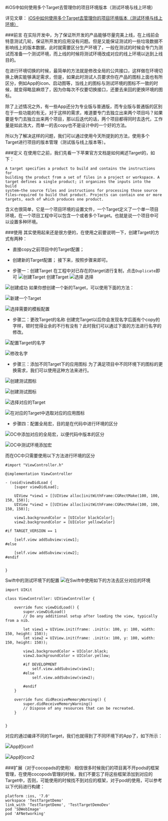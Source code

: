 #iOS中如何使用多个Target去管理你的项目环境版本（测试环境与线上环境）

详见文章：
[iOS中如何使用多个Target去管理你的项目环境版本（测试环境与线上环境）](http://www.jianshu.com/p/23cc84d40423)

###前言
在实际开发中，为了保证所开发的产品能够尽量完美上线，在上线前会特意测试几轮，保证所开发的应用没有问题。但是又能保证测试的一些垃圾数据不影响线上的版本数据，此时就需要区分生产环境了，一般在测试的时候会专门为测试而准备一个测试环境，而上线的时候将测试环境改成对应的线上环境以达到上线目的。

在进行环境切换的时候，最简单的方法就是修改全局的公共接口，这样做在环境切换上确实能够满足需求，但是，如果此时测试人员要求你在产品的图标上面也有所区分，例如App的icon、启动图等，当线上的图标与测试环境的图标不一致的时候，就变得略显麻烦了，因为你每次不仅要切换接口，还要去来回的更换环境的图标。

除了上述情况之外，有一些App还分为专业版与普通版，而专业版与普通版的区别在于一些功能的有无，对于这样的需求，难道要专门去独立出来两个项目吗？如果要是专门去独立出来两个项目，那以后迭代的话，两个项目都得同时去迭代，工作量是如此浩大，而单一的去copy也不是设计中的一个好的方法。

所以为了解决这样的问题，我们可以通过使用今天所提到的方法，使用多个Target进行项目的版本管理（测试版与线上版本等）。

###定义
在使用它之前，我们先看一下苹果官方文档是如何阐述Target的，如下：
```
A target specifies a product to build and contains the instructions for 
building the product from a set of files in a project or workspace. A 
target defines a single product; it organizes the inputs into the build 
system—the source files and instructions for processing those source 
files—required to build that product. Projects can contain one or more 
targets, each of which produces one product.
```
含义也很简单，它是一个项目环境的设置文件，一个Target定义了一个单一项目环境，在一个项目工程中可以包含一个或者多个Target。也就是说一个项目中可以设置多种环境。

###使用
其实使用起来还是很方便的，在使用之前要说明一下，创建Target的方式有两种：

- 直接copy之前项目中的Target配置；
- 创建新的Target配置；
接下来，按照步骤来即可。

- 步骤一：创建Target
在工程中对已存在的target进行复制，点击`Duplicate`即可
![创建Target](http://upload-images.jianshu.io/upload_images/1611317-675c3b53aba3d010.png?imageMogr2/auto-orient/strip%7CimageView2/2/w/1240)
    创建Target
![选择](http://upload-images.jianshu.io/upload_images/1611317-fdac39b2216fad00.png?imageMogr2/auto-orient/strip%7CimageView2/2/w/1240)
    选择

![创建成功](http://upload-images.jianshu.io/upload_images/1611317-11b6dca388221dda.png?imageMogr2/auto-orient/strip%7CimageView2/2/w/1240)
如果你想创建一个新的Target，可以使用下面的方法：


![新建一个Target](http://upload-images.jianshu.io/upload_images/1611317-4d4667a811b75826.png?imageMogr2/auto-orient/strip%7CimageView2/2/w/1240)

![选择需要的模板配置](http://upload-images.jianshu.io/upload_images/1611317-0e4d9d92c738b1a9.png?imageMogr2/auto-orient/strip%7CimageView2/2/w/1240)
- 步骤二：更改Target的名称
创建完Target以后你会发现名字后面有个copy的字样，顿时觉得业余的不行有没有？此时我们可以通过下面的方法进行名字的修改。


![配置Target的名字](http://upload-images.jianshu.io/upload_images/1611317-ecb7b9243fc3f469.png?imageMogr2/auto-orient/strip%7CimageView2/2/w/1240)

![修改名字](http://upload-images.jianshu.io/upload_images/1611317-f23e047a459c75ae.png?imageMogr2/auto-orient/strip%7CimageView2/2/w/1240)

- 步骤三：添加不同Target下的应用图标
为了满足项目中不同环境下的图标的更换需求，我们可以使用这种方法来进行。


![创建测试图标](http://upload-images.jianshu.io/upload_images/1611317-60d7bf7d8faeb3c8.png?imageMogr2/auto-orient/strip%7CimageView2/2/w/1240)

![创建测试图标](http://upload-images.jianshu.io/upload_images/1611317-fd7f4bf071a6faa0.png?imageMogr2/auto-orient/strip%7CimageView2/2/w/1240)

![选择对应的Target](http://upload-images.jianshu.io/upload_images/1611317-8b08872e5bbb7cb3.png?imageMogr2/auto-orient/strip%7CimageView2/2/w/1240)

![在对应的Target中选取对应的应用图标](http://upload-images.jianshu.io/upload_images/1611317-ecfd518414f237fa.png?imageMogr2/auto-orient/strip%7CimageView2/2/w/1240)

- 步骤四：配置全局宏，目的是在代码中进行环境的区分

![OC中添加对应的全局宏，以便代码中版本的区分](http://upload-images.jianshu.io/upload_images/1611317-8966cb09959e3514.png?imageMogr2/auto-orient/strip%7CimageView2/2/w/1240)

![OC中测试环境添加宏](http://upload-images.jianshu.io/upload_images/1611317-d9c47ef16f29c7ee.png?imageMogr2/auto-orient/strip%7CimageView2/2/w/1240)

而在OC中只需要使用以下方法进行环境的区分
```
#import "ViewController.h"

@implementation ViewController

- (void)viewDidLoad {
    [super viewDidLoad];

    UIView *view1 = [[UIView alloc]initWithFrame:CGRectMake(100, 100, 150, 150)];
    UIView *view2 = [[UIView alloc]initWithFrame:CGRectMake(100, 100, 150, 150)];

    view1.backgroundColor = [UIColor blackColor];
    view2.backgroundColor = [UIColor yellowColor]

#if TARGET_VERSION == 1

    [self.view addSubview:view1];   
#else

    [self.view addSubview:view2];
#endif


}
```

Swift中的测试环境下的配置
![在Swift中使用如下的方法去区分对应的环境](http://upload-images.jianshu.io/upload_images/1611317-0fe7fa9fe6948a38.png?imageMogr2/auto-orient/strip%7CimageView2/2/w/1240)
```
import UIKit

class ViewController: UIViewController {

    override func viewDidLoad() {
        super.viewDidLoad()
        // Do any additional setup after loading the view, typically from a nib.

        let view1 = UIView.init(frame: .init(x: 100, y: 100, width: 150, height: 150));
        let view2 = UIView.init(frame: .init(x: 100, y: 100, width: 150, height: 150));

        view1.backgroundColor = UIColor.black;
        view2.backgroundColor = UIColor.yellow;

        #if DEVELOPMENT
            self.view.addSubview(view1);
        #else
            self.view.addSubview(view2);

        #endif
    }

    override func didReceiveMemoryWarning() {
        super.didReceiveMemoryWarning()
        // Dispose of any resources that can be recreated.
    }


}
```
对应的通过编译不同的Target，我们也就得到了不同环境下的App了，如下所示：


![App的icon1](http://upload-images.jianshu.io/upload_images/1611317-6ed4bff93db460a3.png?imageMogr2/auto-orient/strip%7CimageView2/2/w/1240)

![App的icon2](http://upload-images.jianshu.io/upload_images/1611317-de4c1cb51174761f.png?imageMogr2/auto-orient/strip%7CimageView2/2/w/1240)

###扩展（对于cocopads的使用）
相信很多时候我们的项目离不开pods的框架管理，在使用cocopods管理的时候，我们不要忘了将这些框架添加到对应的Target中，否则，可能使用的时候找不到对应的框架，对于pod的使用，可以参考以下代码进行构建：
```
platform :ios, '7.0'
workspace 'TestTargetDemo'
link_with 'TestTargetDemo', 'TestTargetDemoDev'
pod 'SDWebImage'
pod 'AFNetworking'
```